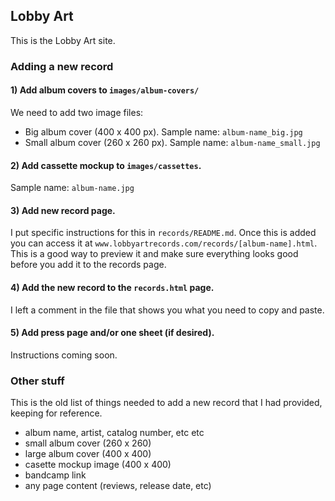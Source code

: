 ## Lobby Art
This is the Lobby Art site.

### Adding a new record

#### 1) Add album covers to `images/album-covers/`
We need to add two image files:
- Big album cover (400 x 400 px). Sample name: `album-name_big.jpg`
- Small album cover (260 x 260 px). Sample name: `album-name_small.jpg`

#### 2) Add cassette mockup to `images/cassettes`.
Sample name: `album-name.jpg`

#### 3) Add new record page. 
I put specific instructions for this in `records/README.md`. Once this is added you can access it at `www.lobbyartrecords.com/records/[album-name].html`. This is a good way to preview it and make sure everything looks good before you add it to the records page.

#### 4) Add the new record to the `records.html` page.
I left a comment in the file that shows you what you need to copy and paste.

#### 5) Add press page and/or one sheet (if desired).
Instructions coming soon.

### Other stuff

This is the old list of things needed to add a new record that I had provided, keeping for reference.

- album name, artist, catalog number, etc etc
- small album cover (260 x 260)
- large album cover (400 x 400)
- casette mockup image (400 x 400)
- bandcamp link
- any page content (reviews, release date, etc)
